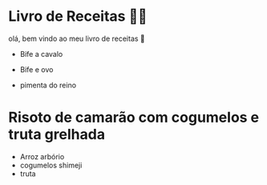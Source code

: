 # Livro de Receitas :man_cook:

olá, bem vindo ao meu livro de receitas :wave:

- Bife a cavalo

- Bife e ovo

- pimenta do reino

  

# Risoto de camarão com cogumelos e truta grelhada

- Arroz arbório
- cogumelos shimeji
- truta





